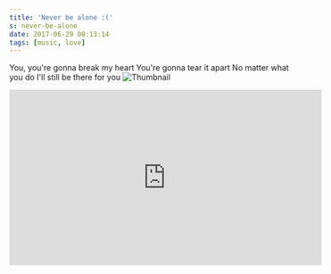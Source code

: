 ```yaml
---
title: 'Never be alone :('
s: never-be-alone
date: 2017-06-29 00:13:14
tags: [music, love]
---
```

You, you're gonna break my heart
You're gonna tear it apart
No matter what you do
I'll still be there for you
![Thumbnail](https://s.mxmcdn.net/images-storage/albums/3/1/4/9/2/7/31729413_350_350.jpg)
<!--more-->
<iframe width="560" height="315" src="https://www.youtube.com/embed/iyWjKQo9-m8" frameborder="0" allowfullscreen></iframe>